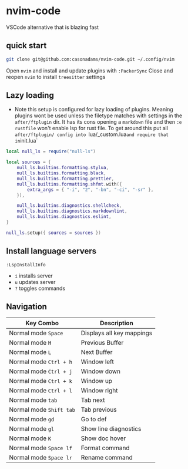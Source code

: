 # nvim-code

VSCode alternative that is blazing fast

## quick start

```sh
git clone git@github.com:casonadams/nvim-code.git ~/.config/nvim
```

Open `nvim` and install and update plugins with `:PackerSync` Close and reopen
`nvim` to install `treesitter` settings

## Lazy loading

- Note this setup is configured for lazy loading of plugins. Meaning plugins
  wont be used unless the filetype matches with settings in the `after/ftplugin`
  dir. It has its cons opening a `markdown` file and then `:e rustfile` won't
  enable lsp for rust file. To get around this put all
  `after/ftplugin/ config into `lua/_custom.lua`and require that in`init.lua`

```lua
local null_ls = require("null-ls")

local sources = {
	null_ls.builtins.formatting.stylua,
	null_ls.builtins.formatting.black,
	null_ls.builtins.formatting.prettier,
	null_ls.builtins.formatting.shfmt.with({
		extra_args = { "-i", "2", "-bn", "-ci", "-sr" },
	}),

	null_ls.builtins.diagnostics.shellcheck,
	null_ls.builtins.diagnostics.markdownlint,
	null_ls.builtins.diagnostics.eslint,
}

null_ls.setup({ sources = sources })
```

## Install language servers

`:LspInstallInfo`

- `i` installs server
- `u` updates server
- `?` toggles commands

## Navigation

| Key Combo               | Description               |
| ----------------------- | ------------------------- |
| Normal mode `Space`     | Displays all key mappings |
| Normal mode `H`         | Previous Buffer           |
| Normal mode `L`         | Next Buffer               |
| Normal mode `Ctrl + h`  | Window left               |
| Normal mode `Ctrl + j`  | Window down               |
| Normal mode `Ctrl + k`  | Window up                 |
| Normal mode `Ctrl + l`  | Window right              |
| Normal mode `tab`       | Tab next                  |
| Normal mode `Shift tab` | Tab previous              |
| Normal mode `gd`        | Go to def                 |
| Normal mode `gl`        | Show line diagnostics     |
| Normal mode `K`         | Show doc hover            |
| Normal mode `Space lf`  | Format command            |
| Normal mode `Space lr`  | Rename command            |
